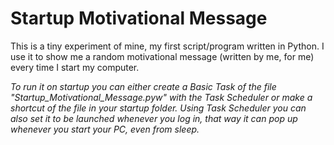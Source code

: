 # Startup Motivational Message

This is a tiny experiment of mine, my first script/program written in Python. I use it to show me a random motivational message (written by me, for me) every time I start my computer.

*To run it on startup you can either create a Basic Task of the file "Startup_Motivational_Message.pyw" with the Task Scheduler or make a shortcut of the file in your startup folder. Using Task Scheduler you can also set it to be launched whenever you log in, that way it can pop up whenever you start your PC, even from sleep.*
